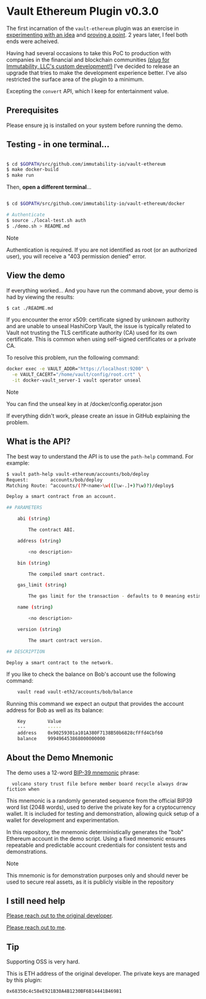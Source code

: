 # Vault Ethereum Plugin v0.3.0

The first incarnation of the `vault-ethereum` plugin was an exercise in [experimenting with an idea](https://www.hashicorp.com/resources/vault-platform-enterprise-blockchain) and [proving a point](https://immutability.io/). 2 years later, I feel both ends were acheived.

Having had several occasions to take this PoC to production with companies in the financial and blockchain communities [(plug for Immutability, LLC's custom development!)](mailto:jeff@immutability.io) I've decided to release an upgrade that tries to make the development experience better. I've also restricted the surface area of the plugin to a minimum.

Excepting the `convert` API, which I keep for entertainment value.

## Prerequisites

Please ensure jq is installed on your system before running the demo.

## Testing - in one terminal...

```sh

$ cd $GOPATH/src/github.com/immutability-io/vault-ethereum
$ make docker-build
$ make run

```

Then, **open a different terminal**...

```sh

$ cd $GOPATH/src/github.com/immutability-io/vault-ethereum/docker

# Authenticate
$ source ./local-test.sh auth
$ ./demo.sh > README.md

```
> [!NOTE]
>  Authentication is required. If you are not identified as root (or an authorized user), you will receive a "403 permission denied" error.
## View the demo

If everything worked... And you have run the command above, your demo is had by viewing the results: 

```sh
$ cat ./README.md
```

If you encounter the error x509: certificate signed by unknown authority and are unable to unseal HashiCorp Vault, the issue is typically related to Vault not trusting the TLS certificate authority (CA) used for its own certificate. This is common when using self-signed certificates or a private CA.

To resolve this problem, run the following command:

```sh
docker exec -e VAULT_ADDR="https://localhost:9200" \
  -e VAULT_CACERT="/home/vault/config/root.crt" \
  -it docker-vault_server-1 vault operator unseal
```

> [!NOTE]
> You can find the unseal key in at /docker/config.operator.json

If everything didn't work, please create an issue in GitHub explaining the problem.

## What is the API?

The best way to understand the API is to use the `path-help` command. For example:

```sh
$ vault path-help vault-ethereum/accounts/bob/deploy                                                                [±new-version ●]
Request:        accounts/bob/deploy
Matching Route: ^accounts/(?P<name>\w(([\w-.]+)?\w)?)/deploy$

Deploy a smart contract from an account.

## PARAMETERS

    abi (string)

        The contract ABI.

    address (string)

        <no description>

    bin (string)

        The compiled smart contract.

    gas_limit (string)

        The gas limit for the transaction - defaults to 0 meaning estimate.

    name (string)

        <no description>

    version (string)

        The smart contract version.

## DESCRIPTION

Deploy a smart contract to the network.
```
If you like to check the balance on Bob's account use the following command:

```sh
    vault read vault-eth2/accounts/bob/balance
```

Running this command we expect an output that provides the account address for Bob as well as its balance:

```sh
    Key        Value
    ---        -----
    address    0x90259301a101A380F7138B50b6828cfFfd4Cbf60
    balance    999496453868000000000
```

## About the Demo Mnemonic

The demo uses a 12-word [BIP-39 mnemonic](https://iancoleman.io/bip39/) phrase:
```text
  volcano story trust file before member board recycle always draw fiction when
```
This mnemonic is a randomly generated sequence from the official BIP39 word list (2048 words), used to derive the private key for a cryptocurrency wallet. It is included for testing and demonstration, allowing quick setup of a wallet for development and experimentation.

In this repository, the mnemonic deterministically generates the "bob" Ethereum account in the demo script. Using a fixed mnemonic ensures repeatable and predictable account credentials for consistent tests and demonstrations.

> [!Note]
> This mnemonic is for demonstration purposes only and should never be used to secure real assets, as it is publicly visible in the repository

## I still need help
[Please reach out to the original developer](mailto:jeff@immutability.io). 

[Please reach out to me](mailto:asma.taamallah@fiware.org). 

## Tip

Supporting OSS is very hard. 

This is ETH address of the original developer. The private keys are managed by this plugin:

`0x68350c4c58eE921B30A4B1230BF6B14441B46981`



